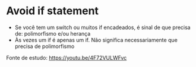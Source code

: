 # Avoid if statement
- Se você tem um switch ou muitos if encadeados, é sinal de que precisa de: polimorfismo e/ou herança
- Às vezes um if é apenas um if. Não significa necessariamente que precisa de polimorfismo

Fonte de estudo: https://youtu.be/4F72VULWFvc
